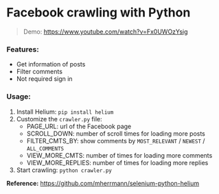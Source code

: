 # Facebook crawling with Python

> Demo: https://www.youtube.com/watch?v=Fx0UWOzYsig

### Features:

-   Get information of posts
-   Filter comments
-   Not required sign in

### Usage:

1. Install Helium: `pip install helium`
2. Customize the `crawler.py` file:
    - PAGE_URL: url of the Facebook page
    - SCROLL_DOWN: number of scroll times for loading more posts
    - FILTER_CMTS_BY: show comments by `MOST_RELEVANT` / `NEWEST` / `ALL_COMMENTS`
    - VIEW_MORE_CMTS: number of times for loading more comments
    - VIEW_MORE_REPLIES: number of times for loading more replies
3. Start crawling: `python crawler.py`

**Reference:** https://github.com/mherrmann/selenium-python-helium
